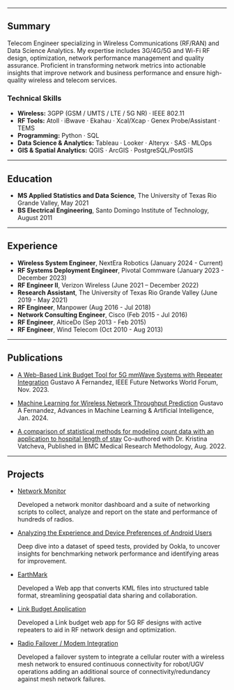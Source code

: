 

---
## Summary

Telecom Engineer specializing in Wireless Communications (RF/RAN) and Data Science Analytics. My expertise includes 3G/4G/5G and Wi-Fi RF design, optimization, network performance management and quality assurance. Proficient in transforming network metrics into actionable insights that improve network and business performance and ensure high-quality wireless and telecom services.


### Technical Skills

- **Wireless:** 3GPP (GSM / UMTS / LTE / 5G NR) · IEEE 802.11  
- **RF Tools:** Atoll · iBwave · Ekahau · Xcal/Xcap · Genex Probe/Assistant · TEMS  
- **Programming:** Python · SQL  
- **Data Science & Analytics:** Tableau · Looker · Alteryx · SAS · MLOps  
- **GIS & Spatial Analytics:** QGIS · ArcGIS · PostgreSQL/PostGIS



---
## Education

- **MS Applied Statistics and Data Science**, The University of Texas Rio Grande Valley, May 2021
- **BS Electrical Engineering**, Santo Domingo Institute of Technology, August 2011

---

## Experience

- **Wireless System Engineer**, NextEra Robotics (January 2024 - Current)
- **RF Systems Deployment Engineer**, Pivotal Commware (January 2023 - December 2023)  
- **RF Engineer II**, Verizon Wireless (June 2021 – December 2022)
- **Research Assistant**, The University of Texas Rio Grande Valley (June 2019 - May 2021)
- **RF Engineer**, Manpower (Aug 2016 - Jul 2018)
- **Network Consulting Engineer**, Cisco (Feb 2015 - Jul 2016)
- **RF Engineer**, AlticeDo (Sep 2013 - Feb 2015)
- **RF Engineer**, Wind Telecom (Oct 2010 - Aug 2013)




---


## Publications

- [A Web-Based Link Budget Tool for 5G mmWave Systems with Repeater Integration](https://ieeexplore.ieee.org/abstract/document/10520341) Gustavo A Fernandez, IEEE Future Networks World Forum, Nov. 2023.
  
- [Machine Learning for Wireless Network Throughput Prediction](https://www.opastpublishers.com/open-access-articles/machine-learning-for-wireless-network-throughput-prediction.pdf) Gustavo A Fernandez, Advances in Machine Learning & Artificial Intelligence, Jan. 2024. 

- [A comparison of statistical methods for modeling count data with an application to hospital length of stay](https://link.springer.com/article/10.1186/s12874-022-01685-8) Co-authored with Dr. Kristina Vatcheva, Published in BMC Medical Research Methodology, Aug. 2022.

---

## Projects

- [Network Monitor](https://github.com/gustavofernandezlembert/Gustavo-Fernandez/blob/17aac681d5e57f8a830adc1da856b50aa5961f62/Screen%20Shot%202024-12-26%20at%204.24.07%20PM.png)[](https://github.com/gustavofernandezlembert/Gustavo-Fernandez/blob/17aac681d5e57f8a830adc1da856b50aa5961f62/ping.py)

  Developed a network monitor dashboard and a suite of networking scripts to collect, analyze and report on the state and performance of hundreds of radios.

- [Analyzing the Experience and Device Preferences of Android Users](https://github.com/gustavofernandezlembert/Gustavo-Fernandez/tree/master/ookla)

  Deep dive into a dataset of speed tests, provided by Ookla, to uncover insights for benchmarking network performance and identifying areas for improvement.
  
- [EarthMark](https://github.com/gustavofernandezlembert/Placemarks.KML_TO_HTML)
  
  Developed a Web app that converts KML files into structured table format, streamlining geospatial data sharing and collaboration.

- [Link Budget Application](https://nrboostlinkbudget.wn.r.appspot.com/)
  
  Developed a Link budget web app for 5G RF designs with active repeaters to aid in RF network design and optimization.

- [Radio Failover / Modem Integration](https://github.com/gustavofernandezlembert/Gustavo-Fernandez/blob/09d22eb7eb97bd0065c02bdb97e3e69e935ab91b/Screen%20Shot%202024-12-26%20at%204.32.23%20PM.png)
  
  Developed a failover system to integrate a cellular router with a wireless mesh network to ensured continuous connectivity for robot/UGV operations adding an additional source of 
  connectivity/redundancy against mesh network failures.
  
<!--
- [Logistic Regression in R](https://github.com/gustavofernandezlembert/Gustavo-Fernandez/blob/master/Heart.pdf)

- [Insurance Database SQL Insights](https://github.com/gustavofernandezlembert/Example_of_SQL_Queries)

- [Maximum Likelihood Estimation in R - Normal Distribution](https://gustavofernandezlembert.github.io/Maximum-Likelihood/)


- [Analysis of Medicare Charges for DRG-689 in New York Hospitals](https://github.com/gustavofernandezlembert/Medicare-Hospital-Charges-/tree/main)

  Performed a data analysis using SAS and SQL to uncover significant variability in hospital charges for Kidney and Urinary Tract Infections (DRG-689) based on metropolitan status.


-->
  

